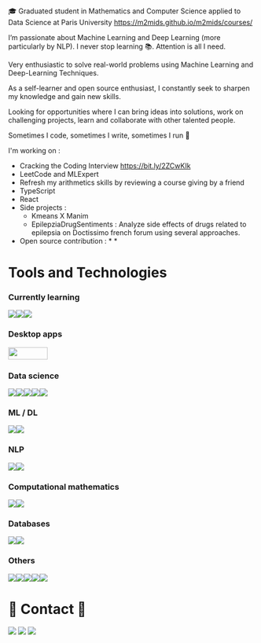🎓 Graduated student in Mathematics and Computer Science applied to Data Science at Paris University https://m2mids.github.io/m2mids/courses/

I’m passionate about Machine Learning and Deep Learning (more particularly by NLP). I never stop learning 📚. Attention is all I need.

Very enthusiastic to solve real-world problems using Machine Learning and Deep-Learning Techniques.

As a self-learner and open source enthusiast, I constantly seek to sharpen my knowledge and gain new skills.

Looking for opportunities where I can bring ideas into solutions, work on challenging projects, learn and collaborate with other talented people.

Sometimes I code, sometimes I write, sometimes I run 💭

I'm working on :

- Cracking the Coding Interview https://bit.ly/2ZCwKIk
- LeetCode and MLExpert
- Refresh my arithmetics skills by reviewing a course giving by a friend
- TypeScript
- React
- Side projects : 
   * Kmeans X Manim
   * EpilepziaDrugSentiments : Analyze side effects of drugs related to epilepsia on Doctissimo french forum using several approaches.
- Open source contribution : 
   *
   *

# Tools and Technologies

### Currently learning

<img src="https://img.shields.io/badge/TypeScript-3776AB?style=flat-square&logo=typescript&logoColor=white"/></a><img src="https://img.shields.io/badge/Amazon AWS-232F3E?style=flat-square&logo=Amazon%20AWS&logoColor=white"/></a><img src="https://img.shields.io/badge/React-F9AB00?style=flat-square&logo=react&logoColor=white"/></a>

### Desktop apps

<img src="https://img.shields.io/badge/Visual_Studio_Code-0078D4?style=for-the-badge&logo=visual%20studio%20code&logoColor=white" height="25px"  width="80px">

### Data science

<img src="https://img.shields.io/badge/Python-3776AB?style=flat-square&logo=python&logoColor=white"/></a><img src="https://img.shields.io/badge/Numpy-777BB4?style=flat-square&logo=numpy&logoColor=white"/></a><img src="https://img.shields.io/badge/Pandas-2C2D72?style=flat-square&logo=pandas&logoColor=white"/></a><img src="https://img.shields.io/badge/scikit_learn-F7931E??style=flat-square&logo=scikit-learn&logoColor=white"/></a><img src="https://img.shields.io/badge/Colab-F9AB00?style=flat-square&logo=googlecolab&logoColor=white"/></a>

### ML / DL

</a><img src="https://img.shields.io/badge/Pytorch-3776AB?style=flat-square&logo=pytorch&logoColor=white"/></a><img src="https://img.shields.io/badge/scikit_learn-F7931E?style=flat-square&logo=scikit-learn&logoColor=white"/>

### NLP

</a><img src="https://img.shields.io/badge/spaCy-2C2D72?style=flat-square&logo=spacy&logoColor=white"/></a><img src="https://img.shields.io/badge/HuggingFace-2C2D72?style=flat-square&logo=huggingface&logoColor=white"/>

### Computational mathematics

</a><img src="https://img.shields.io/badge/Python-3776AB?style=flat-square&logo=Python&logoColor=white"/></a><img src="https://img.shields.io/badge/Numpy-777BB4?style=flat-square&logo=Numpy&logoColor=white"/>


### Databases

</a><img src="https://img.shields.io/badge/Neo4j-339933?style=flat-square&logo=Neo4j&logoColor=white"/></a><img src="https://img.shields.io/badge/PostgreSQL-339933?style=flat-square&logo=PostgreSQL&logoColor=white"/>

### Others

<img src="https://img.shields.io/badge/C-00599C?style=flat-square&logo=c&logoColor=white"/></a><img src="https://img.shields.io/badge/C++-3766AB?style=flat-square&logo=c++&logoColor=white"/></a><img src="https://img.shields.io/badge/Java-339933?style=flat-square&logo=Java&logoColor=white"/></a><img src="https://img.shields.io/badge/Linux-A34F26?style=flat-square&logo=Linux&logoColor=white"/></a><img src="https://img.shields.io/badge/MacOs-00599C?style=flat-square&logo=MacOs&logoColor=white"/></a>
   
# 📧 Contact 📧

<a href="m.bousahih@gmail.com" target="_blank"><img src="https://img.shields.io/badge/Gmail-E34F26?style=flat-square&logo=Gmail&logoColor=white"/></a>
<a href="https://github.com/MohamedBsh" target="_blank"><img src="https://img.shields.io/badge/Github-232F3E?style=flat-square&logo=Github&logoColor=white"/></a>
<a href="https://www.linkedin.com/in/mohamed-amine-bousahih/" target="_blank"><img src="https://img.shields.io/badge/Linkedin-232F3E?style=flat-square&logo=Linkedin&logoColor=white"/></a>
